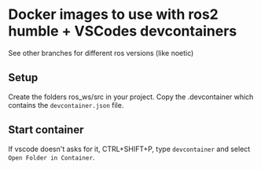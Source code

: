 # Docker images to use with ros2 humble + VSCodes devcontainers

See other branches for different ros versions (like noetic)

## Setup

Create the folders ros_ws/src in your project.
Copy the .devcontainer which contains the `devcontainer.json` file.

## Start container

If vscode doesn't asks for it, CTRL+SHIFT+P, type `devcontainer` and select `Open Folder in Container`.
